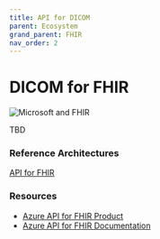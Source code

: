 ```yaml
---
title: API for DICOM
parent: Ecosystem
grand_parent: FHIR
nav_order: 2
---
```


# DICOM for FHIR 

![Microsoft and FHIR](/assets/images/msft-fhir.png)

TBD


### Reference Architectures 
[API for FHIR](/Architectures-FHIR.html)

### Resources 
- [Azure API for FHIR Product](https://azure.microsoft.com/en-us/services/azure-api-for-fhir/)
- [Azure API for FHIR Documentation](https://docs.microsoft.com/en-us/azure/healthcare-apis/)


